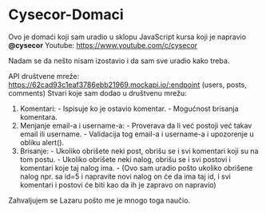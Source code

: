 # Cysecor-Domaci

Ovo je domaći koji sam uradio u sklopu JavaScript kursa koji je napravio **@cysecor**
  Youtube: https://www.youtube.com/c/cysecor
  
Nadam se da nešto nisam izostavio i da sam sve uradio kako treba.

API društvene mreže: https://62cad93c1eaf3786ebb21969.mockapi.io/:endpoint (users, posts, comments)
Stvari koje sam dodao u društvenu mrežu:
  1. Komentari:
    - Ispisuje ko je ostavio komentar.
    - Mogućnost brisanja komentara.
  2. Menjanje email-a i username-a:
    - Proverava da li već postoji već takav email ili username. 
    - Validacija tog email-a i username-a i upozorenje u obliku alert().
  3. Brisanje:
    - Ukoliko obrišete neki post, obrišu se i svi komentari koji su na tom postu.
    - Ukoliko obrišete neki nalog, obrišu se i svi postovi i komentari koje taj nalog ima.
    - (Ovo sam uradio pošto ukoliko obrišene nalog npr. sa id=5 i napravite novi nalog on će da ima taj id, i svi komentari i postovi će biti kao da ih je zapravo on napravio)

Zahvaljujem se Lazaru pošto me je mnogo toga naučio. 
